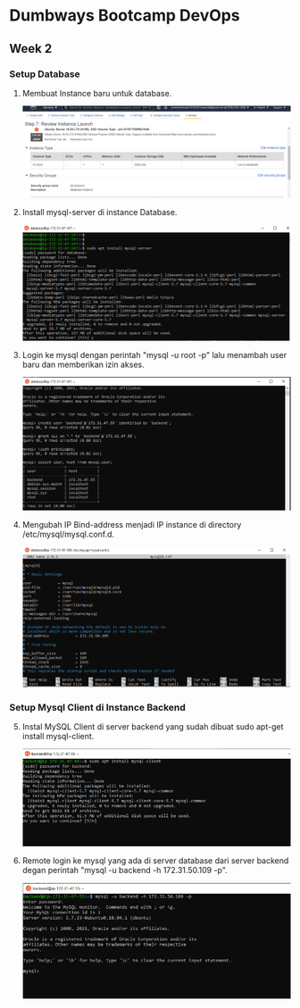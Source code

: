 # Dumbways Bootcamp DevOps
## Week 2
### Setup Database


1. Membuat Instance baru untuk database.
   
   ![1](https://github.com/asepboy/bootcamp-dumbways/blob/main/week%202/Setup%20Database/img/1.PNG)

2. Install mysql-server di instance Database.
   
   ![2](https://github.com/asepboy/bootcamp-dumbways/blob/main/week%202/Setup%20Database/img/2.PNG)
   
3. Login ke mysql dengan perintah "mysql -u root -p" lalu menambah user baru dan memberikan izin akses. 
   
   ![3](https://github.com/asepboy/bootcamp-dumbways/blob/main/week%202/Setup%20Database/img/3.PNG)

4. Mengubah IP Bind-address menjadi IP instance di directory /etc/mysql/mysql.conf.d.
   
   ![4](https://github.com/asepboy/bootcamp-dumbways/blob/main/week%202/Setup%20Database/img/4.PNG)
   
### Setup Mysql Client di Instance Backend

5. Instal MySQL Client di server backend yang sudah dibuat sudo apt-get install mysql-client.
   
   ![5](https://github.com/asepboy/bootcamp-dumbways/blob/main/week%202/Setup%20Database/img/5.PNG)

6. Remote login ke mysql yang ada di server database dari server backend degan perintah "mysql -u backend -h 172.31.50.109 -p".
   
   ![6](https://github.com/asepboy/bootcamp-dumbways/blob/main/week%202/Setup%20Database/img/6.PNG)

